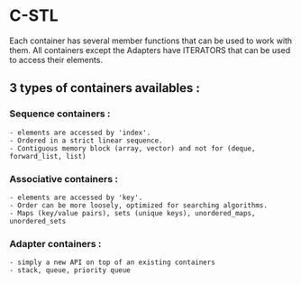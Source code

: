 # C-STL

Each container has several member functions that can be used to work with them.
All containers except the Adapters have ITERATORS that can be used to access their elements.

## 3 types of containers availables :

### Sequence containers    : 
    - elements are accessed by 'index'. 
    - Ordered in a strict linear sequence. 
    - Contiguous memory block (array, vector) and not for (deque, forward_list, list)

### Associative containers : 
    - elements are accessed by 'key'.
    - Order can be more loosely, optimized for searching algorithms.
    - Maps (key/value pairs), sets (unique keys), unordered_maps, unordered_sets

### Adapter  containers    : 
    - simply a new API on top of an existing containers
    - stack, queue, priority queue


